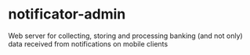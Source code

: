 # notificator-admin
Web server for collecting, storing and processing banking (and not only) data received from notifications on mobile clients
